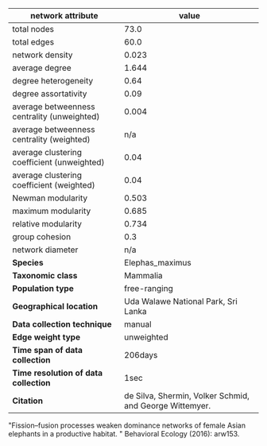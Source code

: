 network attribute|value
---|---
total nodes|73.0
total edges|60.0
network density|0.023
average degree|1.644
degree heterogeneity|0.64
degree assortativity|0.09
average betweenness centrality (unweighted)|0.004
average betweenness centrality (weighted)|n/a
average clustering coefficient (unweighted)|0.04
average clustering coefficient (weighted)|0.04
Newman modularity|0.503
maximum modularity|0.685
relative modularity|0.734
group cohesion|0.3
network diameter|n/a
**Species**| Elephas_maximus
**Taxonomic class**| Mammalia
**Population type**| free-ranging
**Geographical location**| Uda Walawe National Park, Sri Lanka
**Data collection technique**| manual 
**Edge weight type**| unweighted
**Time span of data collection**| 206days
**Time resolution of data collection**| 1sec
**Citation**| de Silva, Shermin, Volker Schmid, and George Wittemyer.
 "Fission–fusion processes weaken dominance networks of female Asian elephants in a productive habitat.
" Behavioral Ecology (2016): arw153.
